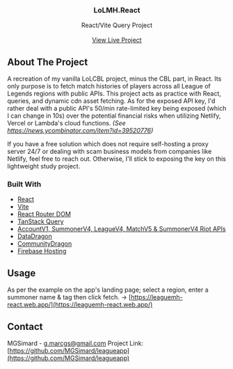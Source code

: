 <br/>
<div align="center">
  <h3 align="center">LoLMH.React</h3>
  <p align="center">
    React/Vite Query Project
    <br/>
    <br/>
    <a href="https://leaguemh-react.web.app/" target="_blank">View Live Project</a>  
  </p>
</div>

## About The Project

A recreation of my vanilla LoLCBL project, minus the CBL part, in React. Its only purpose is to fetch match histories of players across all League of Legends regions with public APIs. This project acts as practice with React, queries, and dynamic cdn asset fetching. As for the exposed API key, I'd rather deal with a public API's 50/min rate-limited key being exposed (which I can change in 10s) over the potential financial risks when utilizing Netlify, Vercel or Lambda's cloud functions. _(See https://news.ycombinator.com/item?id=39520776)_

If you have a free solution which does not require self-hosting a proxy server 24/7 or dealing with scam business models from companies like Netlify, feel free to reach out. Otherwise, I'll stick to exposing the key on this lightweight study project.

### Built With

- [React](https://react.dev/)
- [Vite](https://vitejs.dev/)
- [React Router DOM](https://reactrouter.com/)
- [TanStack Query](https://tanstack.com/query/latest)
- [AccountV1, SummonerV4, LeagueV4, MatchV5 & SummonerV4 Riot APIs](https://developer.riotgames.com/apis)
- [DataDragon](https://riot-api-libraries.readthedocs.io/en/latest/ddragon.html)
- [CommunityDragon](https://www.communitydragon.org/)
- [Firebase Hosting](https://firebase.google.com/)

## Usage

As per the example on the app's landing page; select a region, enter a summoner name & tag then click fetch.
-> [https://leaguemh-react.web.app/](https://leaguemh-react.web.app/)

## Contact

MGSimard - g.marcgs@gmail.com
Project Link: [https://github.com/MGSimard/leagueapp](https://github.com/MGSimard/leagueapp)
